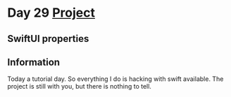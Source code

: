 # Day 29 <a href="https://github.com/devmehmetates/365-day-of-code/tree/main/SwiftUI/Projects/World%20Scramble/World%20Scramble"> Project </a>

## SwiftUI properties

## Information
Today a tutorial day. So everything I do is hacking with swift available. The project is still with you, but there is nothing to tell.
